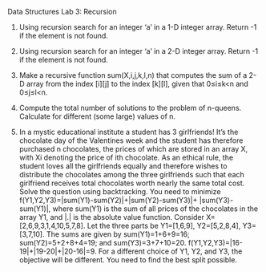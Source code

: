 Data Structures 
Lab 3: Recursion
 
1.  Using recursion search for an integer ‘a’ in a 1-D integer array. Return -1 if the element is not found.

2.  Using recursion search for an integer ‘a’ in a 2-D integer array. Return -1 if the element is not found.

3.  Make a recursive function sum(X,i,j,k,l,n) that computes the sum of a 2-D array from the index [i][j] to the index [k][l], given that 0≤i≤k<n and 0≤j≤l<n.

4.  Compute the total number of solutions to the problem of n-queens. Calculate for different (some large) values of n.

5.  In a mystic educational institute a student has 3 girlfriends! It’s the chocolate day of the Valentines week and the student has therefore purchased n chocolates, the prices of which are stored in an array X, with Xi denoting the price of ith chocolate. As an ethical rule, the student loves all the girlfriends equally and therefore wishes to distribute the chocolates among the three girlfriends such that each girlfriend receives total chocolates worth nearly the same total cost. Solve the question using backtracking. You need to minimize f(Y1,Y2,Y3)=|sum(Y1)-sum(Y2)|+|sum(Y2)-sum(Y3)|+ |sum(Y3)-sum(Y1)|, where sum(Y1) is the sum of all prices of the chocolates in the array Y1, and |.| is the absolute value function. Consider X=[2,6,9,3,1,4,10,5,7,8]. Let the three parts be Y1=[1,6,9], Y2=[5,2,8,4], Y3=[3,7,10]. The sums are given by sum(Y1)=1+6+9=16; sum(Y2)=5+2+8+4=19; and sum(Y3)=3+7+10=20. f(Y1,Y2,Y3)=|16-19|+|19-20|+|20-16|=9. For a different choice of Y1, Y2, and Y3, the objective will be different. You need to find the best split possible.  
